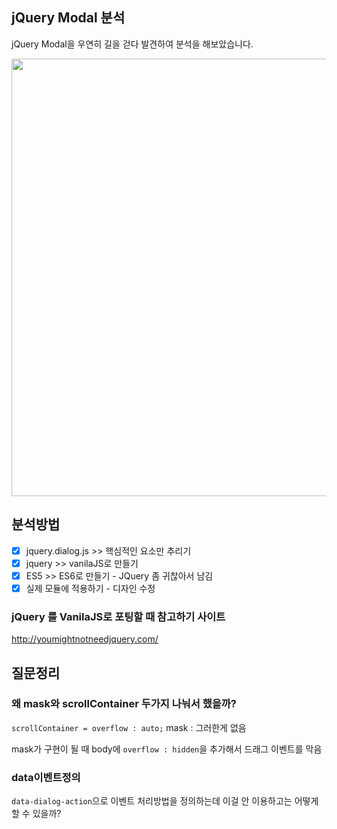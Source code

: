 ## jQuery Modal 분석
jQuery Modal을 우연히 길을 걷다 발견하여 분석을 해보았습니다. 

<center>
<img src="https://github.com/wnghdcjfe/happyKundol/blob/master/%EC%9E%90%EB%B0%94%EC%8A%A4%ED%81%AC%EB%A6%BD%ED%8A%B8%EA%B3%B5%EB%B6%80/jQuery_modal/img.png" width="700px">
</center>

## 분석방법
- [x] jquery.dialog.js >> 핵심적인 요소만 추리기
- [x] jquery >> vanilaJS로 만들기
- [x] ES5 >> ES6로 만들기 - JQuery 좀 귀찮아서 남김
- [x] 실제 모듈에 적용하기 - 디자인 수정
### jQuery 를 VanilaJS로 포팅할 때 참고하기 사이트
http://youmightnotneedjquery.com/

## 질문정리
### 왜 mask와 scrollContainer 두가지 나눠서 했을까?
`scrollContainer = overflow : auto;`
mask : 그러한게 없음

mask가 구현이 될 때 body에 `overflow : hidden`을 추가해서 드래그 이벤트를 막음

### data이벤트정의
`data-dialog-action`으로 이벤트 처리방법을 정의하는데 이걸 안 이용하고는 어떻게 할 수 있을까?  